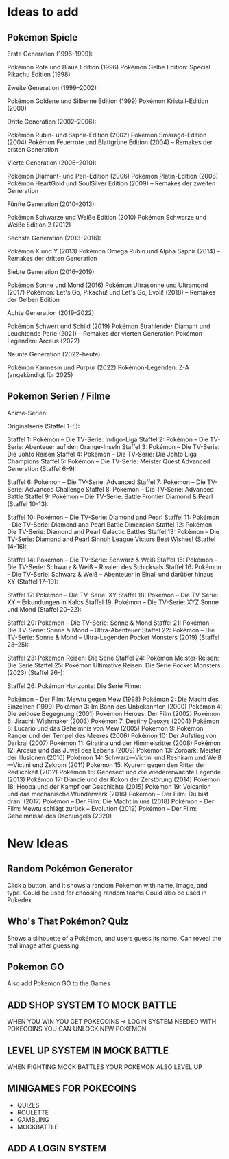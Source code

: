 # Ideas to add

## Pokemon Spiele

Erste Generation (1996–1999):

Pokémon Rote und Blaue Edition (1996)
Pokémon Gelbe Edition: Special Pikachu Edition (1998)

Zweite Generation (1999–2002):

Pokémon Goldene und Silberne Edition (1999)
Pokémon Kristall-Edition (2000)

Dritte Generation (2002–2006):

Pokémon Rubin- und Saphir-Edition (2002)
Pokémon Smaragd-Edition (2004)
Pokémon Feuerrote und Blattgrüne Edition (2004) – Remakes der ersten Generation

Vierte Generation (2006–2010):

Pokémon Diamant- und Perl-Edition (2006)
Pokémon Platin-Edition (2008)
Pokémon HeartGold und SoulSilver Edition (2009) – Remakes der zweiten Generation

Fünfte Generation (2010–2013):

Pokémon Schwarze und Weiße Edition (2010)
Pokémon Schwarze und Weiße Edition 2 (2012)

Sechste Generation (2013–2016):

Pokémon X und Y (2013)
Pokémon Omega Rubin und Alpha Saphir (2014) – Remakes der dritten Generation

Siebte Generation (2016–2019):

Pokémon Sonne und Mond (2016)
Pokémon Ultrasonne und Ultramond (2017)
Pokémon: Let's Go, Pikachu! und Let's Go, Evoli! (2018) – Remakes der Gelben Edition

Achte Generation (2019–2022):

Pokémon Schwert und Schild (2019)
Pokémon Strahlender Diamant und Leuchtende Perle (2021) – Remakes der vierten Generation
Pokémon-Legenden: Arceus (2022)

Neunte Generation (2022–heute):

Pokémon Karmesin und Purpur (2022)
Pokémon-Legenden: Z-A (angekündigt für 2025)

## Pokemon Serien / Filme

Anime-Serien:

Originalserie (Staffel 1–5):

Staffel 1: Pokémon – Die TV-Serie: Indigo-Liga
Staffel 2: Pokémon – Die TV-Serie: Abenteuer auf den Orange-Inseln
Staffel 3: Pokémon – Die TV-Serie: Die Johto Reisen
Staffel 4: Pokémon – Die TV-Serie: Die Johto Liga Champions
Staffel 5: Pokémon – Die TV-Serie: Meister Quest
Advanced Generation (Staffel 6–9):

Staffel 6: Pokémon – Die TV-Serie: Advanced
Staffel 7: Pokémon – Die TV-Serie: Advanced Challenge
Staffel 8: Pokémon – Die TV-Serie: Advanced Battle
Staffel 9: Pokémon – Die TV-Serie: Battle Frontier
Diamond & Pearl (Staffel 10–13):

Staffel 10: Pokémon – Die TV-Serie: Diamond and Pearl
Staffel 11: Pokémon – Die TV-Serie: Diamond and Pearl Battle Dimension
Staffel 12: Pokémon – Die TV-Serie: Diamond and Pearl Galactic Battles
Staffel 13: Pokémon – Die TV-Serie: Diamond and Pearl Sinnoh League Victors
Best Wishes! (Staffel 14–16):

Staffel 14: Pokémon – Die TV-Serie: Schwarz & Weiß
Staffel 15: Pokémon – Die TV-Serie: Schwarz & Weiß – Rivalen des Schicksals
Staffel 16: Pokémon – Die TV-Serie: Schwarz & Weiß – Abenteuer in Einall und darüber hinaus
XY (Staffel 17–19):

Staffel 17: Pokémon – Die TV-Serie: XY
Staffel 18: Pokémon – Die TV-Serie: XY – Erkundungen in Kalos
Staffel 19: Pokémon – Die TV-Serie: XYZ
Sonne und Mond (Staffel 20–22):

Staffel 20: Pokémon – Die TV-Serie: Sonne & Mond
Staffel 21: Pokémon – Die TV-Serie: Sonne & Mond – Ultra-Abenteuer
Staffel 22: Pokémon – Die TV-Serie: Sonne & Mond – Ultra-Legenden
Pocket Monsters (2019) (Staffel 23–25):

Staffel 23: Pokémon Reisen: Die Serie
Staffel 24: Pokémon Meister-Reisen: Die Serie
Staffel 25: Pokémon Ultimative Reisen: Die Serie
Pocket Monsters (2023) (Staffel 26–):

Staffel 26: Pokémon Horizonte: Die Serie
Filme:

Pokémon – Der Film: Mewtu gegen Mew (1998)
Pokémon 2: Die Macht des Einzelnen (1999)
Pokémon 3: Im Bann des Unbekannten (2000)
Pokémon 4: Die zeitlose Begegnung (2001)
Pokémon Heroes: Der Film (2002)
Pokémon 6: Jirachi: Wishmaker (2003)
Pokémon 7: Destiny Deoxys (2004)
Pokémon 8: Lucario und das Geheimnis von Mew (2005)
Pokémon 9: Pokémon Ranger und der Tempel des Meeres (2006)
Pokémon 10: Der Aufstieg von Darkrai (2007)
Pokémon 11: Giratina und der Himmelsritter (2008)
Pokémon 12: Arceus und das Juwel des Lebens (2009)
Pokémon 13: Zoroark: Meister der Illusionen (2010)
Pokémon 14: Schwarz—Victini und Reshiram und Weiß—Victini und Zekrom (2011)
Pokémon 15: Kyurem gegen den Ritter der Redlichkeit (2012)
Pokémon 16: Genesect und die wiedererwachte Legende (2013)
Pokémon 17: Diancie und der Kokon der Zerstörung (2014)
Pokémon 18: Hoopa und der Kampf der Geschichte (2015)
Pokémon 19: Volcanion und das mechanische Wunderwerk (2016)
Pokémon – Der Film: Du bist dran! (2017)
Pokémon – Der Film: Die Macht in uns (2018)
Pokémon – Der Film: Mewtu schlägt zurück – Evolution (2019)
Pokémon – Der Film: Geheimnisse des Dschungels (2020)


# New Ideas

## Random Pokémon Generator
Click a button, and it shows a random Pokémon with name, image, and type.
Could be used for choosing random teams
Could also be used in Pokedex

## Who's That Pokémon? Quiz
Shows a silhouette of a Pokémon, and users guess its name.
Can reveal the real image after guessing

## Pokemon GO
Also add Pokemon GO to the Games

## ADD SHOP SYSTEM TO MOCK BATTLE
WHEN YOU WIN YOU GET POKECOINS -> LOGIN SYSTEM NEEDED
WITH POKECOINS YOU CAN UNLOCK NEW POKEMON

## LEVEL UP SYSTEM IN MOCK BATTLE
WHEN FIGHTING MOCK BATTLES YOUR POKEMON ALSO LEVEL UP

## MINIGAMES FOR POKECOINS
- QUIZES
- ROULETTE
- GAMBLING
- MOCKBATTLE


## ADD A LOGIN SYSTEM
